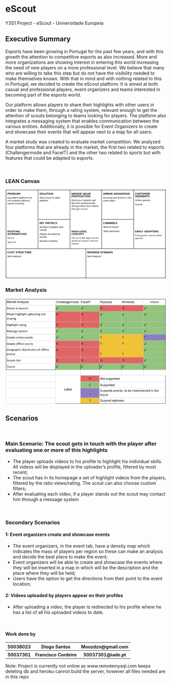 # eScout 
Y3S1 Project - eScout - Universidade Europeia
<br>
<h2>Executive Summary</h2>
<p>Esports have been growing in Portugal for the past few years, and with this growth the attention to competitive esports as also increased. More and more organizations are showing interest in entering this world increasing the need of new players on a more professional level. We believe that many who are willing to take this step but do not have the visibility needed to make themselves known. With that in mind and with nothing related to this in Portugal, we decided to create the eScout platform. It is aimed at both casual and professional players, event organizers and teams interested in becoming part of the esports world.</p>
<p>Our platform allows players to share their highlights with other users in order to make them, through a rating system, relevant enough to get the attention of scouts belonging to teams looking for players. The platform also integrates a messaging system that enables communication between the various entities. Additionally, it is possible for Event Organizers to create and showcase their events that will appear next to a map for all users.</p>
<p>A market study was created to evaluate market competition. We analyzed four platforms that are already in the market, the first two related to esports (Challengermode and FaceIT) and the other two related to sports but with features that could be adapted to esports.</p>
<br>
<h3>LEAN Canvas</h3>
<img src="https://raw.githubusercontent.com/Moozdzn/eScout/master/deliverables/Lean%20Canvas%20and%20Market%20Analysis/Lean%20Canvas%20FInal.png"></img>
<br>
<h3>Market Analysis</h3>
<img src="https://raw.githubusercontent.com/Moozdzn/eScout/master/deliverables/Lean%20Canvas%20and%20Market%20Analysis/Market%20Analysis.png"></img>
<br>
<h2>Scenarios</h2>
<br>
<h3>Main Scenario: The scout gets in touch with the player after evaluating one or more of this highlights</h3>
<ul>
  <li>The player uploads videos to his profile to highlight his individual skills. All videos will be
displayed in the uploader’s profile, filtered by most recent;
</li>
  <li>The scout has in its homepage a set of highlight videos from the players, filtered by the
ratio views/rating. The scout can also choose custom filters;</li>
  <li>After evaluating each video, if a player stands out the scout may contact him through a
message system
</li>
  
</ul>
<br>
<h3>Secondary Scenarios</h3>
<h4>1: Event organizers create and showcase events</h4>
<ul>
  <li>The event organizers, in the event tab, have a density map which indicates the mass of
players per region so these can make an analysis and decide the best place to make the
event;</li>
  <li>Event organizers will be able to create and showcase the events where they will be
inserted in a map in which will be the description and the place where they will be held;</li>
  <li>Users have the option to get the directions from their point to the event location;</li>
</ul>
<h4>2: Videos uploaded by players appear on their profiles</h4>
<ul>
  <li>After uploading a video, the player is redirected to his profile where he has a list of all his
uploaded videos to date.</li>
</ul>
<br>
<h4>Work done by</h4>
<table>
  <tr>
    <th>50038023</th>
    <th>Diogo Santos</th>
    <th>Moozdzn@gmail.com</th>
  </tr>
    <tr>
      <th>50037301</th>
    <th>Francisco Cordeiro</th>
    <th>50037301@iade.pt</th>
  </tr>
  </table>
  <p> Note: Project is currently not online as www.remotemysql.com keeps deleting db and heroku cannot build the server, however all files needed are in this repo</p>
